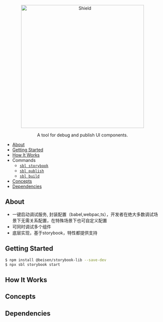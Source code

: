 
<p align="center">
  <img alt="Shield" src="http://lc-cj3ctxdw.cn-n1.lcfile.com/baf8019f3a541823d42a.png" height="400px" with="700px" />
</p>

<p align="center">
  A tool for debug and publish UI components.
</p>

* [About](#about)
* [Getting Started](#getting-started)
* [How It Works](#how-it-works)
* Commands
  - [`sbl storybook`](./src/commands/storybook#readme)
  - [`sbl publish`](./src/commands/publish#readme)
  - [`sbl build`](./src/commands/build#readme)
* [Concepts](#concepts)
* [Dependencies](#dependencies)


## About

* 一键启动调试服务, 封装配置（babel,webpac,ts），开发者在绝大多数调试场景下无需关系配置，在特殊场景下也可自定义配置
* 可同时调试多个组件
* 底层实现，基于storybook，特性都提供支持

## Getting Started

```sh
$ npm install @beisen/storybook-lib --save-dev
$ npx sbl storybook start
```

## How It Works

## Concepts

## Dependencies
